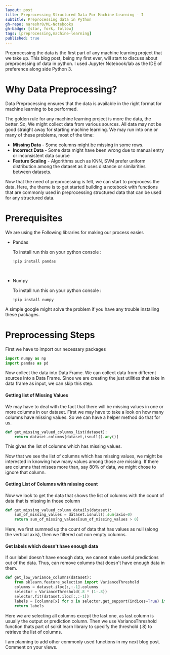 ```yaml
---
layout: post
title: Preprocessing Structured Data For Machine Learning - I
subtitle: Preprocessing data in Python 
gh-repo: nareshr8/ML-Notebooks
gh-badge: [star, fork, follow]
tags: [preprocessing,machine-learning]
published: true
---
```


Preprocessing the data is the first part of any machine learning project that we take up. This blog post, being my first ever, will start to discuss about preprocessing of data in python. I used Jupyter Notebook/lab as the IDE of preference along side Python 3.

# Why Data Preprocessing?

Data Preprocessing ensures that the data is available in the right format for machine learning to be performed. 

The golden rule for any machine learning project is more the data, the better. So, We might collect data from various sources. All data may not be good straight away for starting machine learning. We may run into one or many of these problems, most of the time:

- **Missing Data** - Some columns might be missing in some rows. 
- **Incorrect Data** - Some data might have been wrong due to manual entry or inconsistent data source
- **Feature Scaling** - Algorithms such as KNN, SVM prefer uniform distribution among the dataset as it uses distance or similarities between datasets.

Now that the need of preprocessing is felt, we can start to preprocess the data. Here, the theme is to get started building a notebook with functions that are commonly used in preprocessing structured data that can be used for any structured data.

# Prerequisites

We are using the Following libraries for making our process easier.

- Pandas

  To install run this on your python console :

  ```shell
  !pip install pandas
  ```

  ​

- Numpy

  To install run this on your python console :

  ```shell
  !pip install numpy
  ```


A simple google might solve the problem if you have any trouble installing these packages.

# Preprocessing Steps

First we have to import our necessary packages

```python
import numpy as np
import pandas as pd
```

 

Now collect the data into Data Frame. We can collect data from different sources into a Data Frame. Since we are creating the just utilities that take in data frame as input, we can skip this step.

#### Getting list of Missing Values

We may have to deal with the fact that there will be missing values in one or more columns in our dataset. First we may have to take a look on how many columns have missing values. So we can have a helper method do that for us.

```python
def get_missing_valued_columns_list(dataset):
    return dataset.columns[dataset,isnull().any()]
```

This gives the list of columns which has missing values.

Now that we see the list of columns which has missing values, we might be interested in knowing how many values among those are missing. If there are columns that misses more than, say 80% of data, we might chose to ignore that column.

#### Getting List of Columns with missing count

Now we look to get the data that shows the list of columns with the count of data that is missing in those column

```python
def get_missing_valued_column_details(dataset):
    sum_of_missing_values = dataset.isnull().sum(axis=0)
    return sum_of_missing_values[sum_of_missing_values > 0]
```

Here, we first summed up the count of data that has values as null (along the vertical axis), then we filtered out non empty columns.

#### Get labels which doesn't have enough data

If our label doesn't have enough data, we cannot make useful predictions out of the data. Thus, can remove columns that doesn't have enough data in them.

```python
def get_low_variance_columns(dataset):
	from sklearn.feature_selection import VarianceThreshold
    columns = dataset.iloc[:,:-1].columns
    selector = VarianceThreshold(.8 * (1-.8))
    selector.fit(dataset.iloc[:,:-1])
    labels = [columns[x] for x in selector.get_support(indices=True) if x]
    return labels
```

Here we are selecting all columns except the last one, as last column is usually the output or prediction column. Then we use VarianceThreshold function thats part of scikit learn library to specify the threshold (.8) to retrieve the list of columns. 


I am planning to add other commonly used functions in my next blog post. Comment on your views.